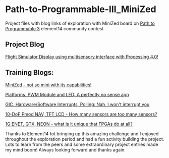 # Path-to-Programmable-III_MiniZed
 Project files with blog links of exploration with MiniZed board on [Path to Programmable 3](https://community.element14.com/challenges-projects/design-challenges/pathprogrammable3/) element14 community contest

## Project Blog
[Flight Simulator Display using multisensory interface with Processing 4.0!](https://community.element14.com/challenges-projects/design-challenges/pathprogrammable3/b/blog/posts/path-to-programmable-iii-with-minized-project-blog-flight-simulator-ui-using-multisensory-interface-with-processing-4-0-2098502797)

## Training Blogs:
[MiniZed - not so mini with its capabilities!](https://community.element14.com/challenges-projects/design-challenges/pathprogrammable3/b/blog/posts/path-to-programmable-iii-minized---not-so-mini-with-its-capabilities)

 [Platforms, PWM Module and LED: A perfectly no sense app](https://community.element14.com/challenges-projects/design-challenges/pathprogrammable3/b/blog/posts/pp3-sw-training---making-the-minized-say-hello-to-y-all)

 [GIC, Hardware/Software Interrupts, Polling: Nah, I won't interrupt you](https://community.element14.com/challenges-projects/design-challenges/pathprogrammable3/b/blog/posts/pp3_2d00_minized_2d00_interrupts)

[10-DoF Pmod NAV, TFT LCD - How many sensors are too many sensors?](https://community.element14.com/challenges-projects/design-challenges/pathprogrammable3/b/blog/posts/path-to-programmable-iii-with-minized-10-dof-pmod-nav-tft-lcd---how-much-sensors-is-enough-sensors)

[1G ENET, GTX, NEON - what is it unique that FPGAs do at all?](https://community.element14.com/challenges-projects/design-challenges/pathprogrammable3/b/blog/posts/path-to-programmable-iii-with-minized---what-is-it-unique-that-fpgas-do-at-all)

Thanks to Element14 fot bringing up this amazing challenge and I enjoyed throughout the exploration period and had a fun activity building the project. Lots to learn from the peers and some extraordinary project entries made my mind boom! Always looking forward and thanks again. 
